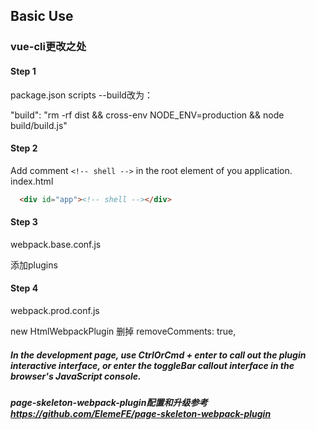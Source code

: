 ## Basic Use

### vue-cli更改之处

#### Step 1

package.json scripts --build改为：

"build": "rm -rf dist &&  cross-env NODE_ENV=production && node build/build.js"

#### Step 2

Add comment `<!-- shell -->` in the root element of you application.
index.html 

```html
  <div id="app"><!-- shell --></div>
```

#### Step 3

webpack.base.conf.js

添加plugins

#### Step 4

webpack.prod.conf.js

new HtmlWebpackPlugin 删掉 removeComments: true,

##### In the development page, use CtrlOrCmd + enter to call out the plugin interactive interface, or enter the toggleBar callout interface in the browser's JavaScript console.

##### page-skeleton-webpack-plugin配置和升级参考 https://github.com/ElemeFE/page-skeleton-webpack-plugin